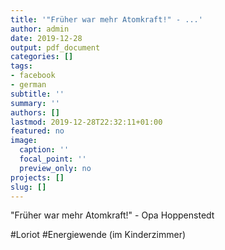 ```yaml
---
title: '"Früher war mehr Atomkraft!" - ...'
author: admin
date: 2019-12-28
output: pdf_document
categories: []
tags:
- facebook
- german
subtitle: ''
summary: ''
authors: []
lastmod: 2019-12-28T22:32:11+01:00
featured: no
image:
  caption: ''
  focal_point: ''
  preview_only: no
projects: []
slug: []
---
```

"Früher war mehr Atomkraft!" - Opa Hoppenstedt

#Loriot #Energiewende (im Kinderzimmer)

